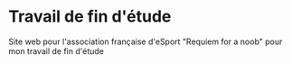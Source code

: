# Travail de fin d'étude
Site web pour l'association française d'eSport "Requiem for a noob" pour mon travail de fin d'étude


